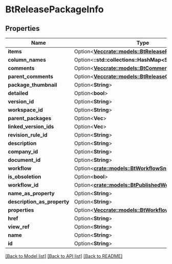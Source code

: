 # BtReleasePackageInfo

## Properties

Name | Type | Description | Notes
------------ | ------------- | ------------- | -------------
**items** | Option<[**Vec<crate::models::BtReleasePackageItemInfo>**](BTReleasePackageItemInfo.md)> |  | [optional]
**column_names** | Option<**::std::collections::HashMap<String, String>**> |  | [optional]
**comments** | Option<[**Vec<crate::models::BtCommentInfo>**](BTCommentInfo.md)> |  | [optional]
**parent_comments** | Option<[**Vec<crate::models::BtReleaseCommentListInfo>**](BTReleaseCommentListInfo.md)> |  | [optional]
**package_thumbnail** | Option<**String**> |  | [optional]
**detailed** | Option<**bool**> |  | [optional]
**version_id** | Option<**String**> |  | [optional]
**workspace_id** | Option<**String**> |  | [optional]
**parent_packages** | Option<**Vec<String>**> |  | [optional]
**linked_version_ids** | Option<**Vec<String>**> |  | [optional]
**revision_rule_id** | Option<**String**> |  | [optional]
**description** | Option<**String**> |  | [optional]
**company_id** | Option<**String**> |  | [optional]
**document_id** | Option<**String**> |  | [optional]
**workflow** | Option<[**crate::models::BtWorkflowSnapshotInfo**](BTWorkflowSnapshotInfo.md)> |  | [optional]
**is_obsoletion** | Option<**bool**> |  | [optional]
**workflow_id** | Option<[**crate::models::BtPublishedWorkflowId**](BTPublishedWorkflowId.md)> |  | [optional]
**name_as_property** | Option<**String**> |  | [optional]
**description_as_property** | Option<**String**> |  | [optional]
**properties** | Option<[**Vec<crate::models::BtWorkflowPropertyInfo>**](BTWorkflowPropertyInfo.md)> |  | [optional]
**href** | Option<**String**> |  | [optional]
**view_ref** | Option<**String**> |  | [optional]
**name** | Option<**String**> |  | [optional]
**id** | Option<**String**> |  | [optional]

[[Back to Model list]](../README.md#documentation-for-models) [[Back to API list]](../README.md#documentation-for-api-endpoints) [[Back to README]](../README.md)


